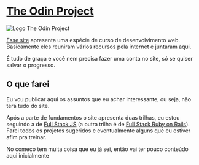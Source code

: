 # [The Odin Project](https://www.theodinproject.com/)

![Logo The Odin Project](https://www.theodinproject.com/assets/icons/odin-icon-b5b31c073f7417a257003166c98cc23743654715305910c068b93a3bf4d3065d.svg)

[Esse site](https://www.theodinproject.com/) apresenta uma espécie de curso de desenvolvimento web. Basicamente eles reuniram vários recursos pela internet e juntaram aqui.

É tudo de graça e você nem precisa fazer uma conta no site, só se quiser salvar o progresso.

## O que farei

Eu vou publicar aqui os assuntos que eu achar interessante, ou seja, não terá tudo do site.

Após a parte de fundamentos o site apresenta duas trilhas, eu estou seguindo a de [Full Stack JS](https://www.theodinproject.com/paths/full-stack-javascript) (a outra trilha é de [Full Stack Ruby on Rails](https://www.theodinproject.com/paths/full-stack-ruby-on-rails)). Farei todos os projetos sugeridos e eventualmente alguns que eu estiver afim pra treinar.

No começo tem muita coisa que eu já sei, então vai ter pouco conteúdo aqui inicialmente
